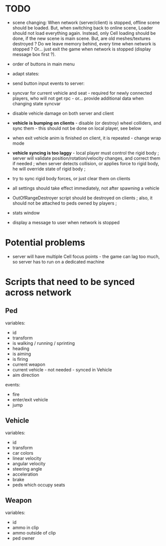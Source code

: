 

# TODO

- scene changing: When network (server/client) is stopped, offline scene should be loaded. But, when switching back to online scene, Loader should not load everything again. Instead, only Cell loading should be done, if the new scene is main scene. But, are old meshes/textures destroyed ? Do we leave memory behind, every time when network is stopped ? Or... just exit the game when network is stopped (display message box first ?).

- order of buttons in main menu

- adapt states: 

- send button input events to server: 

- syncvar for current vehicle and seat - required for newly connected players, who will not get rpc - or... provide additional data when changing state syncvar

- disable vehicle damage on both server and client

- **vehicle is bumping on clients** - disable (or destroy) wheel colliders, and sync them - this should not be done on local player, see below

- when exit vehicle anim is finished on client, it is repeated - change wrap mode

- **vehicle syncing is too laggy** - local player must control the rigid body ; server will validate position/rotation/velocity changes, and correct them if needed ; when server detects collision, or applies force to rigid body, he will override state of rigid body ;

- try to sync rigid body forces, or just clear them on clients

- all settings should take effect immediately, not after spawning a vehicle

- OutOfRangeDestroyer script should be destroyed on clients ; also, it should not be attached to peds owned by players ;

- stats window

- display a message to user when network is stopped



# Potential problems

- server will have multiple Cell focus points - the game can lag too much, so server has to run on a dedicated machine



# Scripts that need to be synced across network


## Ped

variables:

- id
- transform
- is walking / running / sprinting
- heading
- is aiming
- is firing
- current weapon
- current vehicle - not needed - synced in Vehicle
- aim direction

events:

- fire
- enter/exit vehicle
- jump



## Vehicle

variables:

- id
- transform
- car colors
- linear velocity
- angular velocity
- steering angle
- acceleration
- brake
- peds which occupy seats



## Weapon

variables:

- id
- ammo in clip
- ammo outside of clip
- ped owner


